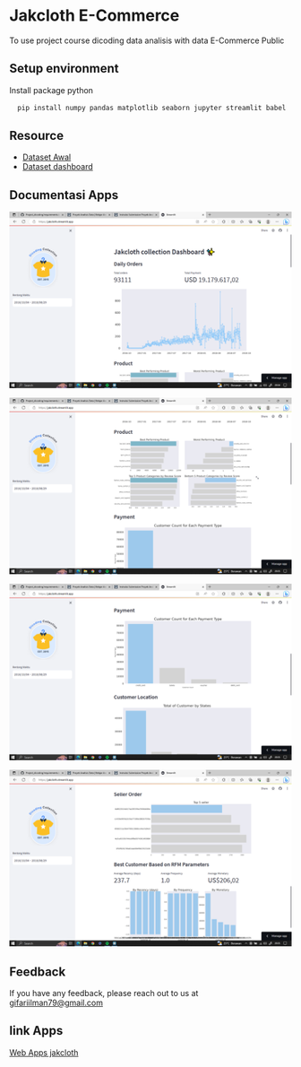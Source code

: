 
# Jakcloth E-Commerce

To use project course dicoding data analisis with data E-Commerce Public
## Setup environment

Install package python

```bash
  pip install numpy pandas matplotlib seaborn jupyter streamlit babel

```
    
## Resource

 - [Dataset Awal](https://drive.google.com/uc?export=download&id=1ZC5fFb7lr36NzWkkbZMiHp6NkUXFmY97)
 - [Dataset dashboard](https://github.com/ilman79/Project_dicoding/blob/main/all_data.zip)
## Documentasi Apps

![App Screenshot](https://raw.githubusercontent.com/ilman79/Project_dicoding/main/ducumentasi/Screenshot%20(197).png)

![App Screenshot](https://raw.githubusercontent.com/ilman79/Project_dicoding/main/ducumentasi/Screenshot%20(198).png)

![App Screenshot](https://raw.githubusercontent.com/ilman79/Project_dicoding/main/ducumentasi/Screenshot%20(199).png)

![App Screenshot](https://raw.githubusercontent.com/ilman79/Project_dicoding/main/ducumentasi/Screenshot%20(200).png)

## Feedback

If you have any feedback, please reach out to us at gifariilman79@gmail.com


## link Apps

[Web Apps jakcloth](https://jakcloth.streamlit.app/)
